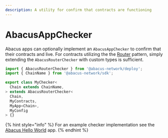 ```yaml
---
description: A utility for confirm that contracts are functioning
---
```


# AbacusAppChecker

Abacus apps can optionally implement an `AbacusAppChecker` to confirm that their contracts and live. For contracts utilizing the the [Router](../writing-contracts/router.md) pattern, simply extending the `AbacusRouterChecker` with custom types is sufficient.

```typescript
import { AbacusRouterChecker } from '@abacus-network/deploy';
import { ChainName } from '@abacus-network/sdk';

export class MyChecker<
  Chain extends ChainName,
> extends AbacusRouterChecker<
  Chain,
  MyContracts,
  MyApp<Chain>,
  MyConfig
> {}

```

{% hint style="info" %}
For an example checker implementation see the [Abacus Hello World](https://github.com/abacus-network/abacus-app-template/blob/main/src/deploy/check.ts) app.
{% endhint %}

